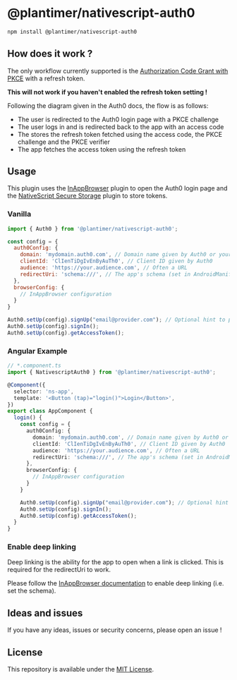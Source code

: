 # @plantimer/nativescript-auth0

```bash
npm install @plantimer/nativescript-auth0
```

## How does it work ?

The only workflow currently supported is the [Authorization Code Grant with PKCE](https://auth0.com/docs/get-started/authentication-and-authorization-flow/authorization-code-flow-with-proof-key-for-code-exchange-pkce) with a refresh token.

**This will not work if you haven't enabled the refresh token setting !**

Following the diagram given in the Auth0 docs, the flow is as follows:

- The user is redirected to the Auth0 login page with a PKCE challenge
- The user logs in and is redirected back to the app with an access code
- The stores the refresh token fetched using the access code, the PKCE challenge and the PKCE verifier
- The app fetches the access token using the refresh token

## Usage

This plugin uses the [InAppBrowser](https://github.com/proyecto26/nativescript-inappbrowser) plugin to open the Auth0 login page and the [NativeScript Secure Storage](https://github.com/EddyVerbruggen/nativescript-secure-storage) plugin to store tokens.

### Vanilla

```js
import { Auth0 } from '@plantimer/nativescript-auth0';

const config = {
  auth0Config: {
    domain: 'mydomain.auth0.com', // Domain name given by Auth0 or your own domain if you have a paid plan
    clientId: 'ClIenTiDgIvEnByAuTh0', // Client ID given by Auth0
    audience: 'https://your.audience.com', // Often a URL
    redirectUri: 'schema:///', // The app's schema (set in AndroidManifest.xml and Info.plist)
  },
  browserConfig: {
    // InAppBrowser configuration
  }
}

Auth0.setUp(config).signUp("email@provider.com"); // Optional hint to pre-fill the email field
Auth0.setUp(config).signIn();
Auth0.setUp(config).getAccessToken();
```

### Angular Example

```typescript
// *.component.ts
import { NativescriptAuth0 } from '@plantimer/nativescript-auth0';

@Component({
  selector: 'ns-app',
  template: '<Button (tap)="login()">Login</Button>',
})
export class AppComponent {
  login() {
    const config = {
      auth0Config: {
        domain: 'mydomain.auth0.com', // Domain name given by Auth0 or your own domain if you have a paid plan
        clientId: 'ClIenTiDgIvEnByAuTh0', // Client ID given by Auth0
        audience: 'https://your.audience.com', // Often a URL
        redirectUri: 'schema:///', // The app's schema (set in AndroidManifest.xml and Info.plist)
      },
      browserConfig: {
        // InAppBrowser configuration
      }
    }

    Auth0.setUp(config).signUp("email@provider.com"); // Optional hint to pre-fill the email field
    Auth0.setUp(config).signIn();
    Auth0.setUp(config).getAccessToken();
  }
}
```

### Enable deep linking

Deep linking is the ability for the app to open when a link is clicked. This is required for the redirectUri to work.

Please follow the [InAppBrowser documentation](https://github.com/proyecto26/nativescript-inappbrowser#authentication-flow-using-deep-linking) to enable deep linking (i.e. set the schema).

## Ideas and issues

If you have any ideas, issues or security concerns, please open an issue !

## License

This repository is available under the [MIT License](https://github.com/plantimer/nativescript-plugins/blob/main/LICENSE).
